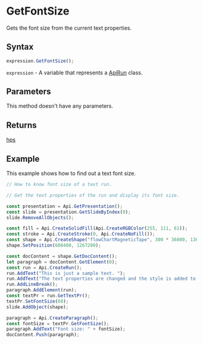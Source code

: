 # GetFontSize

Gets the font size from the current text properties.

## Syntax

```javascript
expression.GetFontSize();
```

`expression` - A variable that represents a [ApiRun](../ApiRun.md) class.

## Parameters

This method doesn't have any parameters.

## Returns

[hps](../../Enumeration/hps.md)

## Example

This example shows how to find out a text font size.

```javascript editor-pptx
// How to know font size of a text run.

// Get the text properties of the run and display its font size.

const presentation = Api.GetPresentation();
const slide = presentation.GetSlideByIndex(0);
slide.RemoveAllObjects();

const fill = Api.CreateSolidFill(Api.CreateRGBColor(255, 111, 61));
const stroke = Api.CreateStroke(0, Api.CreateNoFill());
const shape = Api.CreateShape("flowChartMagneticTape", 300 * 36000, 130 * 36000, fill, stroke);
shape.SetPosition(608400, 1267200);

const docContent = shape.GetDocContent();
let paragraph = docContent.GetElement(0);
const run = Api.CreateRun();
run.AddText("This is just a sample text. ");
run.AddText("The text properties are changed and the style is added to the paragraph. ");
run.AddLineBreak();
paragraph.AddElement(run);
const textPr = run.GetTextPr();
textPr.SetFontSize(60);
slide.AddObject(shape);

paragraph = Api.CreateParagraph();
const fontSize = textPr.GetFontSize();
paragraph.AddText("Font size: " + fontSize);
docContent.Push(paragraph);

```
